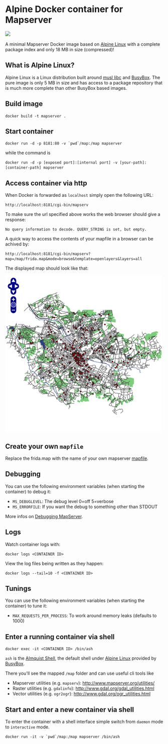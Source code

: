 # Alpine Docker container for Mapserver

[![](https://dockerbuildbadges.quelltext.eu/status.svg?organization=bjoernschilberg&repository=docker-alpine-mapserver)](https://hub.docker.com/r/bjoernschilberg/docker-alpine-mapserver/)

A minimal Mapserver Docker image based on [Alpine Linux](https://alpinelinux.org/about/) with a complete package index and only 18 MB in size (compressed)!

## What is Alpine Linux?
Alpine Linux is a Linux distribution built around [musl libc](https://www.musl-libc.org/) and [BusyBox](https://busybox.net/about.html). The pure image is only 5 MB in size and has access to a package repository that is much more complete than other BusyBox based images. 

## Build image

```
docker build -t mapserver .
```

## Start container

```
docker run -d -p 8181:80 -v `pwd`/map:/map mapserver
```

while the command is
```
docker run -d -p [exposed port]:[internal port] -v [your-path]:[container-path] mapserver 
```

## Access container via http

When Docker is forwarded as `localhost` simply open the following URL:
```
http://localhost:8181/cgi-bin/mapserv
```

To make sure the url specified above works the web browser should give a response:
```
No query information to decode. QUERY_STRING is set, but empty.
```

A quick way to access the contents of your mapfile in a browser can be achived by:
```
http://localhost:8181/cgi-bin/mapserv?map=/map/frida.map&mode=browse&template=openlayers&layers=all
```

 The displayed map should look like that:

 ![Image of Frida Map](frida-map-browse-mode-screenshot.png)

## Create your own `mapfile`

Replace the frida.map with the name of your own mapserver [mapfile](http://www.mapserver.org/mapfile/).

## Debugging

You can use the following environment variables (when starting the container)
to debug it:

* `MS_DEBUGLEVEL`: The debug level 0=off 5=verbose
* `MS_ERRORFILE`: If you want the debug to something other than STDOUT

More infos on [Debugging MapServer](http://mapserver.org/de/optimization/debugging.html).

## Logs

Watch container logs with:
```
docker logs <CONTAINER ID>
```

View the log files being written as they happen:
```
docker logs --tail=10 -f <CONTAINER ID>
```

## Tunings

You can use the following environment variables (when starting the container)
to tune it:
* `MAX_REQUESTS_PER_PROCESS`: To work around memory leaks (defaults to 1000)

## Enter a running container via shell

```
docker exec -it <CONTAINER ID> /bin/ash
```

`ash` is the [Almquist Shell](https://en.wikipedia.org/wiki/Almquist_shell),
the default shell under [Alpine Linux](https://alpinelinux.org/) provided by
[BusyBox](https://busybox.net/about.html).

There you'll see the mapped `/map` folder and can use useful cli tools like
* Mapserver utilities (e.g. `mapserv`): http://www.mapserver.org/utilities/
* Raster utilities (e.g. `gdalinfo`): http://www.gdal.org/gdal_utilities.html
* Vector utilities (e.g. `ogr2ogr`): http://www.gdal.org/ogr_utilities.html

## Start and enter a new container via shell  

To enter the container with a shell interface simple switch from `daemon` mode to `interactive` mode.
```
docker run -it -v `pwd`/map:/map mapserver /bin/ash
```
